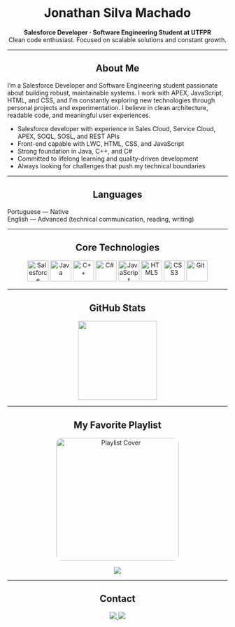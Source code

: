<h1 align="center">Jonathan Silva Machado</h1>

<p align="center">
  <strong>Salesforce Developer · Software Engineering Student at UTFPR</strong><br>
  Clean code enthusiast. Focused on scalable solutions and constant growth.
</p>

---

<h2 align="center">About Me</h2>

<p align="start">
I’m a Salesforce Developer and Software Engineering student passionate about building robust, maintainable systems. I work with APEX, JavaScript, HTML, and CSS, and I’m constantly exploring new technologies through personal projects and experimentation. I believe in clean architecture, readable code, and meaningful user experiences.
</p>

<ul align="start">
  <li>Salesforce developer with experience in Sales Cloud, Service Cloud, APEX, SOQL, SOSL, and REST APIs</li>
  <li>Front-end capable with LWC, HTML, CSS, and JavaScript</li>
  <li>Strong foundation in Java, C++, and C#</li>
  <li>Committed to lifelong learning and quality-driven development</li>
  <li>Always looking for challenges that push my technical boundaries</li>
</ul>

---

<h2 align="center">Languages</h2>

<p align="start">
Portuguese — Native  
<br>
English — Advanced (technical communication, reading, writing)
</p>

---

<h2 align="center">Core Technologies</h2>

<p align="center">
  <img height="48" src="https://cdn.jsdelivr.net/gh/devicons/devicon/icons/salesforce/salesforce-original.svg" alt="Salesforce"/>
  <img height="48" src="https://cdn.jsdelivr.net/gh/devicons/devicon/icons/java/java-original-wordmark.svg" alt="Java"/>
  <img height="48" src="https://cdn.jsdelivr.net/gh/devicons/devicon/icons/cplusplus/cplusplus-original.svg" alt="C++"/>
  <img height="48" src="https://cdn.jsdelivr.net/gh/devicons/devicon/icons/csharp/csharp-original.svg" alt="C#"/>
  <img height="48" src="https://cdn.jsdelivr.net/gh/devicons/devicon/icons/javascript/javascript-original.svg" alt="JavaScript"/>
  <img height="48" src="https://cdn.jsdelivr.net/gh/devicons/devicon/icons/html5/html5-original.svg" alt="HTML5"/>
  <img height="48" src="https://cdn.jsdelivr.net/gh/devicons/devicon/icons/css3/css3-original.svg" alt="CSS3"/>
  <img height="48" src="https://cdn.jsdelivr.net/gh/devicons/devicon/icons/git/git-plain.svg" alt="Git"/>
</p>

---

<h2 align="center">GitHub Stats</h2>

<p align="center">
  <a href="https://github.com/JonathanSM-dev">
    <img height="180em" src="https://github-readme-stats.vercel.app/api/top-langs/?username=JonathanSM-dev&layout=compact&langs_count=10&theme=github_dark" />
  </a>
</p>

---

<h2 align="center">My Favorite Playlist</h2>

<p align="center">
  <a href="https://open.spotify.com/playlist/1ZPFCosSWSOIKrXyHqJLZo" target="_blank">
    <img src="https://i.scdn.co/image/ab67706c0000da8443e2545a04fcdf1dd6ea01f7" alt="Playlist Cover" width="280" style="border-radius: 12px;">
  </a>
</p>

<p align="center">
  <a href="https://open.spotify.com/playlist/1ZPFCosSWSOIKrXyHqJLZo" target="_blank">
    <img src="https://img.shields.io/badge/Listen_on_Spotify-1DB954?style=for-the-badge&logo=spotify&logoColor=white"/>
  </a>
</p>

---

<h2 align="center">Contact</h2>

<p align="center">
  <a href="mailto:jonathansilva.ans+contatogithub@gmail.com" target="_blank">
    <img src="https://img.shields.io/badge/Email-Contact%20Me-D14836?style=for-the-badge&logo=gmail&logoColor=white">
  </a>
  <a href="https://www.linkedin.com/in/jonathan-sm-dev" target="_blank">
    <img src="https://img.shields.io/badge/LinkedIn-Visit%20Profile-0A66C2?style=for-the-badge&logo=linkedin&logoColor=white">
  </a>
</p>
